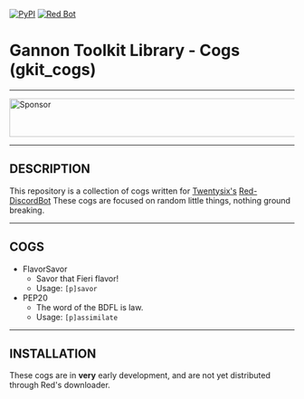 [![PyPI](https://img.shields.io/badge/Python-3.5-blue.svg)](https://www.python.org/downloads/) 
[![Red Bot](https://img.shields.io/badge/Discord-Red%20Bot-red.svg)](https://github.com/Twentysix26/Red-DiscordBot)

Gannon Toolkit Library - Cogs (gkit_cogs)
=========================================

---

<a target='_blank' rel='nofollow' href='https://app.codesponsor.io/link/raiq3oRu2yGcVNAnbBGftY8G/gannon93/gkit_cogs'>
  <img alt='Sponsor' width='888' height='68' src='https://app.codesponsor.io/embed/raiq3oRu2yGcVNAnbBGftY8G/gannon93/gkit_cogs.svg' />
</a>

---

DESCRIPTION
-----------

This repository is a collection of cogs written for [Twentysix's](https://github.com/Twentysix26) [Red-DiscordBot](https://github.com/Cog-Creators/Red-DiscordBot) These cogs are focused on random little things, nothing ground breaking.  

---

COGS
----

  - FlavorSavor
    - Savor that Fieri flavor!
    - Usage: `[p]savor`
  - PEP20
    - The word of the BDFL is law.
    - Usage: `[p]assimilate`

---

INSTALLATION
------------

<!-- Meant to be used with Red's downloader by adding it with:  
`[p]cog repo add gkit_cogs https://github.com/gannon93/gkit_cogs` -->

These cogs are in __very__ early development, and are not yet distributed through Red's downloader.

